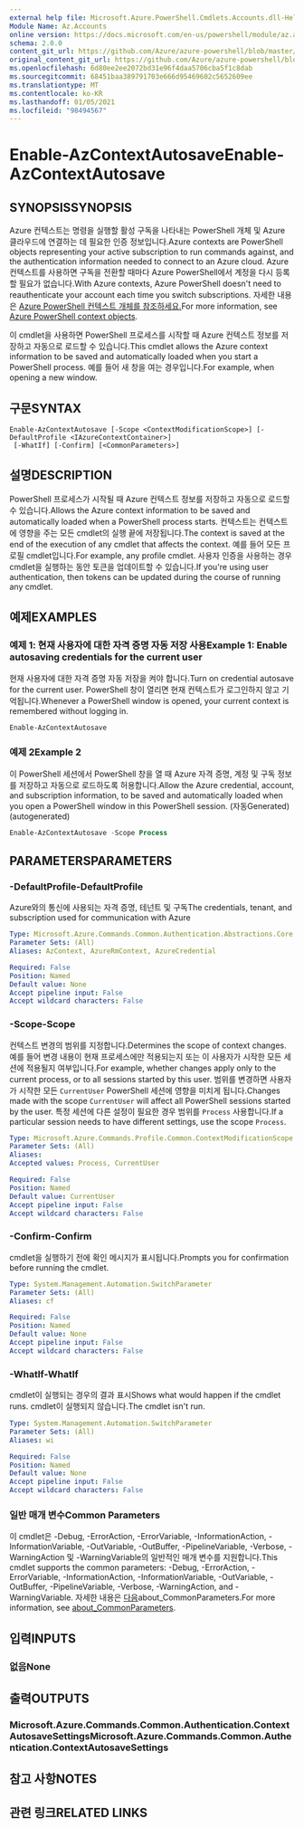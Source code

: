 ```yaml
---
external help file: Microsoft.Azure.PowerShell.Cmdlets.Accounts.dll-Help.xml
Module Name: Az.Accounts
online version: https://docs.microsoft.com/en-us/powershell/module/az.accounts/enable-azcontextautosave
schema: 2.0.0
content_git_url: https://github.com/Azure/azure-powershell/blob/master/src/Accounts/Accounts/help/Enable-AzContextAutosave.md
original_content_git_url: https://github.com/Azure/azure-powershell/blob/master/src/Accounts/Accounts/help/Enable-AzContextAutosave.md
ms.openlocfilehash: 6d80ee2ee2072bd31e96f4daa5706cba5f1c8dab
ms.sourcegitcommit: 68451baa389791703e666d95469602c5652609ee
ms.translationtype: MT
ms.contentlocale: ko-KR
ms.lasthandoff: 01/05/2021
ms.locfileid: "98494567"
---
```

# <span data-ttu-id="a5942-101">Enable-AzContextAutosave</span><span class="sxs-lookup"><span data-stu-id="a5942-101">Enable-AzContextAutosave</span></span>

## <span data-ttu-id="a5942-102">SYNOPSIS</span><span class="sxs-lookup"><span data-stu-id="a5942-102">SYNOPSIS</span></span>
<span data-ttu-id="a5942-103">Azure 컨텍스트는 명령을 실행할 활성 구독을 나타내는 PowerShell 개체 및 Azure 클라우드에 연결하는 데 필요한 인증 정보입니다.</span><span class="sxs-lookup"><span data-stu-id="a5942-103">Azure contexts are PowerShell objects representing your active subscription to run commands against, and the authentication information needed to connect to an Azure cloud.</span></span> <span data-ttu-id="a5942-104">Azure 컨텍스트를 사용하면 구독을 전환할 때마다 Azure PowerShell에서 계정을 다시 등록할 필요가 없습니다.</span><span class="sxs-lookup"><span data-stu-id="a5942-104">With Azure contexts, Azure PowerShell doesn't need to reauthenticate your account each time you switch subscriptions.</span></span> <span data-ttu-id="a5942-105">자세한 내용은 [Azure PowerShell 컨텍스트 개체를 참조하세요.](https://docs.microsoft.com/powershell/azure/context-persistence)</span><span class="sxs-lookup"><span data-stu-id="a5942-105">For more information, see [Azure PowerShell context objects](https://docs.microsoft.com/powershell/azure/context-persistence).</span></span>

<span data-ttu-id="a5942-106">이 cmdlet을 사용하면 PowerShell 프로세스를 시작할 때 Azure 컨텍스트 정보를 저장하고 자동으로 로드할 수 있습니다.</span><span class="sxs-lookup"><span data-stu-id="a5942-106">This cmdlet allows the Azure context information to be saved and automatically loaded when you start a PowerShell process.</span></span> <span data-ttu-id="a5942-107">예를 들어 새 창을 여는 경우입니다.</span><span class="sxs-lookup"><span data-stu-id="a5942-107">For example, when opening a new window.</span></span>

## <span data-ttu-id="a5942-108">구문</span><span class="sxs-lookup"><span data-stu-id="a5942-108">SYNTAX</span></span>

```
Enable-AzContextAutosave [-Scope <ContextModificationScope>] [-DefaultProfile <IAzureContextContainer>]
 [-WhatIf] [-Confirm] [<CommonParameters>]
```

## <span data-ttu-id="a5942-109">설명</span><span class="sxs-lookup"><span data-stu-id="a5942-109">DESCRIPTION</span></span>

<span data-ttu-id="a5942-110">PowerShell 프로세스가 시작될 때 Azure 컨텍스트 정보를 저장하고 자동으로 로드할 수 있습니다.</span><span class="sxs-lookup"><span data-stu-id="a5942-110">Allows the Azure context information to be saved and automatically loaded when a PowerShell process starts.</span></span> <span data-ttu-id="a5942-111">컨텍스트는 컨텍스트에 영향을 주는 모든 cmdlet의 실행 끝에 저장됩니다.</span><span class="sxs-lookup"><span data-stu-id="a5942-111">The context is saved at the end of the execution of any cmdlet that affects the context.</span></span> <span data-ttu-id="a5942-112">예를 들어 모든 프로필 cmdlet입니다.</span><span class="sxs-lookup"><span data-stu-id="a5942-112">For example, any profile cmdlet.</span></span> <span data-ttu-id="a5942-113">사용자 인증을 사용하는 경우 cmdlet을 실행하는 동안 토큰을 업데이트할 수 있습니다.</span><span class="sxs-lookup"><span data-stu-id="a5942-113">If you're using user authentication, then tokens can be updated during the course of running any cmdlet.</span></span>

## <span data-ttu-id="a5942-114">예제</span><span class="sxs-lookup"><span data-stu-id="a5942-114">EXAMPLES</span></span>

### <span data-ttu-id="a5942-115">예제 1: 현재 사용자에 대한 자격 증명 자동 저장 사용</span><span class="sxs-lookup"><span data-stu-id="a5942-115">Example 1: Enable autosaving credentials for the current user</span></span>

<span data-ttu-id="a5942-116">현재 사용자에 대한 자격 증명 자동 저장을 켜야 합니다.</span><span class="sxs-lookup"><span data-stu-id="a5942-116">Turn on credential autosave for the current user.</span></span> <span data-ttu-id="a5942-117">PowerShell 창이 열리면 현재 컨텍스트가 로그인하지 않고 기억됩니다.</span><span class="sxs-lookup"><span data-stu-id="a5942-117">Whenever a PowerShell window is opened, your current context is remembered without logging in.</span></span>

```powershell
Enable-AzContextAutosave
```

### <span data-ttu-id="a5942-118">예제 2</span><span class="sxs-lookup"><span data-stu-id="a5942-118">Example 2</span></span>

<span data-ttu-id="a5942-119">이 PowerShell 세션에서 PowerShell 창을 열 때 Azure 자격 증명, 계정 및 구독 정보를 저장하고 자동으로 로드하도록 허용합니다.</span><span class="sxs-lookup"><span data-stu-id="a5942-119">Allow the Azure credential, account, and subscription information, to be saved and automatically loaded when you open a PowerShell window in this PowerShell session.</span></span> <span data-ttu-id="a5942-120">(자동Generated)</span><span class="sxs-lookup"><span data-stu-id="a5942-120">(autogenerated)</span></span>

```powershell <!-- Aladdin Generated Example -->
Enable-AzContextAutosave -Scope Process
```

## <span data-ttu-id="a5942-121">PARAMETERS</span><span class="sxs-lookup"><span data-stu-id="a5942-121">PARAMETERS</span></span>

### <span data-ttu-id="a5942-122">-DefaultProfile</span><span class="sxs-lookup"><span data-stu-id="a5942-122">-DefaultProfile</span></span>

<span data-ttu-id="a5942-123">Azure와의 통신에 사용되는 자격 증명, 테넌트 및 구독</span><span class="sxs-lookup"><span data-stu-id="a5942-123">The credentials, tenant, and subscription used for communication with Azure</span></span>

```yaml
Type: Microsoft.Azure.Commands.Common.Authentication.Abstractions.Core.IAzureContextContainer
Parameter Sets: (All)
Aliases: AzContext, AzureRmContext, AzureCredential

Required: False
Position: Named
Default value: None
Accept pipeline input: False
Accept wildcard characters: False
```

### <span data-ttu-id="a5942-124">-Scope</span><span class="sxs-lookup"><span data-stu-id="a5942-124">-Scope</span></span>

<span data-ttu-id="a5942-125">컨텍스트 변경의 범위를 지정합니다.</span><span class="sxs-lookup"><span data-stu-id="a5942-125">Determines the scope of context changes.</span></span> <span data-ttu-id="a5942-126">예를 들어 변경 내용이 현재 프로세스에만 적용되는지 또는 이 사용자가 시작한 모든 세션에 적용될지 여부입니다.</span><span class="sxs-lookup"><span data-stu-id="a5942-126">For example, whether changes apply only to the current process, or to all sessions started by this user.</span></span> <span data-ttu-id="a5942-127">범위를 변경하면 사용자가 시작한 모든 `CurrentUser` PowerShell 세션에 영향을 미치게 됩니다.</span><span class="sxs-lookup"><span data-stu-id="a5942-127">Changes made with the scope `CurrentUser` will affect all PowerShell sessions started by the user.</span></span> <span data-ttu-id="a5942-128">특정 세션에 다른 설정이 필요한 경우 범위를 `Process` 사용합니다.</span><span class="sxs-lookup"><span data-stu-id="a5942-128">If a particular session needs to have different settings, use the scope `Process`.</span></span>

```yaml
Type: Microsoft.Azure.Commands.Profile.Common.ContextModificationScope
Parameter Sets: (All)
Aliases:
Accepted values: Process, CurrentUser

Required: False
Position: Named
Default value: CurrentUser
Accept pipeline input: False
Accept wildcard characters: False
```

### <span data-ttu-id="a5942-129">-Confirm</span><span class="sxs-lookup"><span data-stu-id="a5942-129">-Confirm</span></span>

<span data-ttu-id="a5942-130">cmdlet을 실행하기 전에 확인 메시지가 표시됩니다.</span><span class="sxs-lookup"><span data-stu-id="a5942-130">Prompts you for confirmation before running the cmdlet.</span></span>

```yaml
Type: System.Management.Automation.SwitchParameter
Parameter Sets: (All)
Aliases: cf

Required: False
Position: Named
Default value: None
Accept pipeline input: False
Accept wildcard characters: False
```

### <span data-ttu-id="a5942-131">-WhatIf</span><span class="sxs-lookup"><span data-stu-id="a5942-131">-WhatIf</span></span>

<span data-ttu-id="a5942-132">cmdlet이 실행되는 경우의 결과 표시</span><span class="sxs-lookup"><span data-stu-id="a5942-132">Shows what would happen if the cmdlet runs.</span></span>
<span data-ttu-id="a5942-133">cmdlet이 실행되지 않습니다.</span><span class="sxs-lookup"><span data-stu-id="a5942-133">The cmdlet isn't run.</span></span>

```yaml
Type: System.Management.Automation.SwitchParameter
Parameter Sets: (All)
Aliases: wi

Required: False
Position: Named
Default value: None
Accept pipeline input: False
Accept wildcard characters: False
```

### <span data-ttu-id="a5942-134">일반 매개 변수</span><span class="sxs-lookup"><span data-stu-id="a5942-134">Common Parameters</span></span>

<span data-ttu-id="a5942-135">이 cmdlet은 -Debug, -ErrorAction, -ErrorVariable, -InformationAction, -InformationVariable, -OutVariable, -OutBuffer, -PipelineVariable, -Verbose, -WarningAction 및 -WarningVariable의 일반적인 매개 변수를 지원합니다.</span><span class="sxs-lookup"><span data-stu-id="a5942-135">This cmdlet supports the common parameters: -Debug, -ErrorAction, -ErrorVariable, -InformationAction, -InformationVariable, -OutVariable, -OutBuffer, -PipelineVariable, -Verbose, -WarningAction, and -WarningVariable.</span></span> <span data-ttu-id="a5942-136">자세한 내용은 [다음](http://go.microsoft.com/fwlink/?LinkID=113216)about_CommonParameters.</span><span class="sxs-lookup"><span data-stu-id="a5942-136">For more information, see [about_CommonParameters](http://go.microsoft.com/fwlink/?LinkID=113216).</span></span>

## <span data-ttu-id="a5942-137">입력</span><span class="sxs-lookup"><span data-stu-id="a5942-137">INPUTS</span></span>

### <span data-ttu-id="a5942-138">없음</span><span class="sxs-lookup"><span data-stu-id="a5942-138">None</span></span>

## <span data-ttu-id="a5942-139">출력</span><span class="sxs-lookup"><span data-stu-id="a5942-139">OUTPUTS</span></span>

### <span data-ttu-id="a5942-140">Microsoft.Azure.Commands.Common.Authentication.ContextAutosaveSettings</span><span class="sxs-lookup"><span data-stu-id="a5942-140">Microsoft.Azure.Commands.Common.Authentication.ContextAutosaveSettings</span></span>

## <span data-ttu-id="a5942-141">참고 사항</span><span class="sxs-lookup"><span data-stu-id="a5942-141">NOTES</span></span>

## <span data-ttu-id="a5942-142">관련 링크</span><span class="sxs-lookup"><span data-stu-id="a5942-142">RELATED LINKS</span></span>
